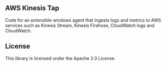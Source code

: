 ## AWS Kinesis Tap

Code for an extensible windows agent that ingests logs and metrics to AWS services such as Kinesis Stream, Kinesis Firehose, CloudWatch logs and CloudWatch.

## License

This library is licensed under the Apache 2.0 License. 
